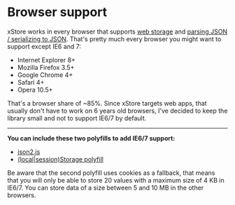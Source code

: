 # Browser support

xStore works in every browser that supports [web storage](http://caniuse.com/namevalue-storage)
and [parsing JSON / serializing to JSON](http://caniuse.com/json). That's pretty much every browser you might want to support except IE6 and 7:

- Internet Explorer 8+
- Mozilla Firefox 3.5+
- Google Chrome 4+
- Safari 4+
- Opera 10.5+

That's a browser share of ~85%. Since xStore targets web apps, that usually don't have to work on 6 years old browsers, I've decided to keep the library small and not to support IE6/7 by default.

---

**You can include these two polyfills to add IE6/7 support:**

- [json2.js](https://github.com/douglascrockford/JSON-js/blob/master/json2.js)
- [(local|session)Storage polyfill](https://gist.github.com/350433)

Be aware that the second polyfill uses cookies as a fallback, that means that you will only be able to store 20 values with a maximum size of 4 KB in IE6/7. You can store data of a size between 5 and 10 MB in the other browsers.
